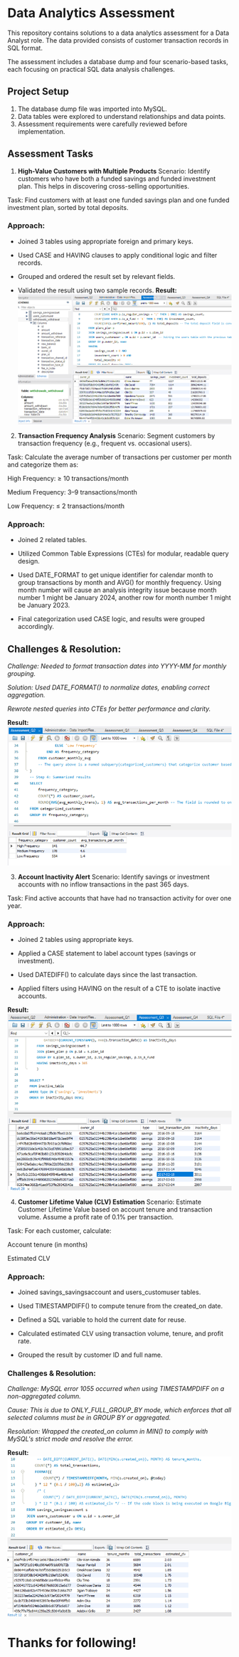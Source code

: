 #  **Data Analytics Assessment**
This repository contains solutions to a data analytics assessment for a Data Analyst role. The data provided consists of customer transaction records in SQL format.

The assessment includes a database dump and four scenario-based tasks, each focusing on practical SQL data analysis challenges.

## **Project Setup**
1. The database dump file was imported into MySQL.
2. Data tables were explored to understand relationships and data points.
3. Assessment requirements were carefully reviewed before implementation.

## **Assessment Tasks**
1. **High-Value Customers with Multiple Products**
Scenario: Identify customers who have both a funded savings and funded investment plan. This helps in discovering cross-selling opportunities.

Task: Find customers with at least one funded savings plan and one funded investment plan, sorted by total deposits.

### **Approach:**

* Joined 3 tables using appropriate foreign and primary keys.

* Used CASE and HAVING clauses to apply conditional logic and filter records.

* Grouped and ordered the result set by relevant fields.

* Validated the result using two sample records.
**Result:** ![Task 1 result](images/Assessment_Q1_Result.png)


2. **Transaction Frequency Analysis**
Scenario: Segment customers by transaction frequency (e.g., frequent vs. occasional users).

Task: Calculate the average number of transactions per customer per month and categorize them as:

High Frequency: ≥ 10 transactions/month

Medium Frequency: 3–9 transactions/month

Low Frequency: ≤ 2 transactions/month

### **Approach:**

* Joined 2 related tables.

* Utilized Common Table Expressions (CTEs) for modular, readable query design.

* Used DATE_FORMAT to get unique identifier for calendar month to group transactions by month and AVG() for monthly frequency. Using month number will cause an analysis integrity issue because month number 1 might be January 2024, another row for month number 1 might be January 2023.

* Final categorization used CASE logic, and results were grouped accordingly.

## **Challenges & Resolution:**

*Challenge: Needed to format transaction dates into YYYY-MM for monthly grouping.*

*Solution: Used DATE_FORMAT() to normalize dates, enabling correct aggregation.*

*Rewrote nested queries into CTEs for better performance and clarity.*

**Result:** ![Task 2 result](images/Assessment_Q2_Result.png)

3. **Account Inactivity Alert**
Scenario: Identify savings or investment accounts with no inflow transactions in the past 365 days.

Task: Find active accounts that have had no transaction activity for over one year.

### **Approach:**

* Joined 2 tables using appropriate keys.

* Applied a CASE statement to label account types (savings or investment).

* Used DATEDIFF() to calculate days since the last transaction.

* Applied filters using HAVING on the result of a CTE to isolate inactive accounts.

**Result:** ![Task 3 result](images/Assessment_Q3_Result.png)

4. **Customer Lifetime Value (CLV) Estimation**
Scenario: Estimate Customer Lifetime Value based on account tenure and transaction volume. Assume a profit rate of 0.1% per transaction.

Task: For each customer, calculate:

Account tenure (in months)

Estimated CLV

### **Approach:**

* Joined savings_savingsaccount and users_customuser tables.

* Used TIMESTAMPDIFF() to compute tenure from the created_on date.

* Defined a SQL variable to hold the current date for reuse.

* Calculated estimated CLV using transaction volume, tenure, and profit rate.

* Grouped the result by customer ID and full name.

### **Challenges & Resolution:**

*Challenge: MySQL error 1055 occurred when using TIMESTAMPDIFF on a non-aggregated column.*

*Cause: This is due to ONLY_FULL_GROUP_BY mode, which enforces that all selected columns must be in GROUP BY or aggregated.*

*Resolution: Wrapped the created_on column in MIN() to comply with MySQL's strict mode and resolve the error.*

**Result:** ![Task 4 result](images/Assessment_Q4_Result.png)

# **Thanks for following!**